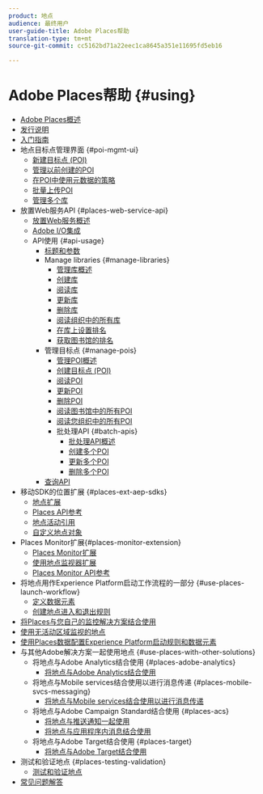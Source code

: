 ```yaml
---
product: 地点
audience: 最终用户
user-guide-title: Adobe Places帮助
translation-type: tm+mt
source-git-commit: cc5162bd71a22eec1ca8645a351e11695fd5eb16

---
```



# Adobe Places帮助 {#using}

+ [Adobe Places概述](home.md)
+ [发行说明](release-notes.md)
+ [入门指南](getting-started.md)
+ 地点目标点管理界面 {#poi-mgmt-ui}
   + [新建目标点 (POI)](poi-mgmt-ui/create-a-poi-ui.md)
   + [管理以前创建的POI](poi-mgmt-ui/managing-pois-in-the-places-ui.md)
   + [在POI中使用元数据的策略](poi-mgmt-ui/metadata-with-pois.md)
   + [批量上传POI](poi-mgmt-ui/bulk-upload-pois.md)
   + [管理多个库](poi-mgmt-ui/manage-libraries-in-the-places-ui.md)
+ 放置Web服务API {#places-web-service-api}
   + [放置Web服务概述](places-web-service-api/places-web-services.md)
   + [Adobe I/O集成](places-web-service-api/adobe-i-o-integration.md)
   + API使用 {#api-usage}
      + [标题和参数](places-web-service-api/api-usage/headers-and-parameters.md)
      + Manage libraries {#manage-libraries}
         + [管理库概述](places-web-service-api/api-usage/manage-libraries/manage-libraries.md)
         + [创建库](places-web-service-api/api-usage/manage-libraries/create-a-library.md)
         + [阅读库](places-web-service-api/api-usage/manage-libraries/read-a-library.md)
         + [更新库](places-web-service-api/api-usage/manage-libraries/update-a-library.md)
         + [删除库](places-web-service-api/api-usage/manage-libraries/delete-a-library.md)
         + [阅读组织中的所有库](places-web-service-api/api-usage/manage-libraries/read-all-libraries-in-your-organization.md)
         + [在库上设置排名](places-web-service-api/api-usage/manage-libraries/set-a-ran-on-your-libraries.md)
         + [获取图书馆的排名](places-web-service-api/api-usage/manage-libraries/get-a-librarys-rank.md)
      + 管理目标点 {#manage-pois}
         + [管理POI概述](places-web-service-api/api-usage/manage-pois/manage-pois.md)
         + [创建目标点 (POI)](places-web-service-api/api-usage/manage-pois/create-a-poi.md)
         + [阅读POI](places-web-service-api/api-usage/manage-pois/read-a-poi.md)
         + [更新POI](places-web-service-api/api-usage/manage-pois/update-a-poi.md)
         + [删除POI](places-web-service-api/api-usage/manage-pois/delete-a-poi.md)
         + [阅读图书馆中的所有POI](places-web-service-api/api-usage/manage-pois/read-all-pois-in-a-library.md)
         + [阅读您组织中的所有POI](places-web-service-api/api-usage/manage-pois/read-all-pois-in-your-organization.md)
         + 批处理API {#batch-apis}
            + [批处理API概述](places-web-service-api/api-usage/manage-pois/batch-apis/batch-apis.md)
            + [创建多个POI](places-web-service-api/api-usage/manage-pois/batch-apis/create-multiple-pois.md)
            + [更新多个POI](places-web-service-api/api-usage/manage-pois/batch-apis/update-multiple-pois.md)
            + [删除多个POI](places-web-service-api/api-usage/manage-pois/batch-apis/delete-multiple-pois.md)
      + [查询API](places-web-service-api/api-usage/query-apis.md)
+ 移动SDK的位置扩展 {#places-ext-aep-sdks}
   + [地点扩展](places-ext-aep-sdks/places-extension/places-extension.md)
   + [Places API参考](places-ext-aep-sdks/places-extension/places-api-reference.md)
   + [地点活动引用](places-ext-aep-sdks/places-extension/places-event-ref.md)
   + [自定义地点对象](places-ext-aep-sdks/places-extension/cust-places-objects.md)
+ Places Monitor扩展{#places-monitor-extension}
   + [Places Monitor扩展](places-ext-aep-sdks/places-monitor-extension/places-monitor-extension.md)
   + [使用地点监视器扩展](places-ext-aep-sdks/places-monitor-extension/using-places-monitor-extension.md)
   + [Places Monitor API参考](places-ext-aep-sdks/places-monitor-extension/places-monitor-api-reference.md)
+ 将地点用作Experience Platform启动工作流程的一部分 {#use-places-launch-workflow}
   + [定义数据元素](use-places-launch-workflow/define-data-elements.md)
   + [创建地点进入和退出规则](use-places-launch-workflow/create-rule-places-property.md)
+ [将Places与您自己的监控解决方案结合使用](using-your-own-monitor.md)
+ [使用无活动区域监视的地点](use-places-without-active-monitoring.md)
+ [使用Places数据配置Experience Platform启动规则和数据元素](rules-data-elements-places-data.md)
+ 与其他Adobe解决方案一起使用地点 {#use-places-with-other-solutions}
   + 将地点与Adobe Analytics结合使用 {#places-adobe-analytics}
      + [将地点与Adobe Analytics结合使用](use-places-with-other-solutions/places-adobe-analytics/use-places-adobe-analytics.md)
   + 将地点与Mobile services结合使用以进行消息传递 {#places-mobile-svcs-messaging}
      + [将地点与Mobile services结合使用以进行消息传递](use-places-with-other-solutions/places-mobile-svcs-for-messaging/use-places-mobie-svcs-messaging.md)
   + 将地点与Adobe Campaign Standard结合使用 {#places-acs}
      + [将地点与推送通知一起使用](use-places-with-other-solutions/places-acs/places-acs-push-notifications.md)
      + [将地点与应用程序内消息结合使用](use-places-with-other-solutions/places-acs/places-acs-in-app-messages.md)
   + 将地点与Adobe Target结合使用 {#places-target}
      + [将地点与Adobe Target结合使用](use-places-with-other-solutions/places-target/places-target.md)
+ 测试和验证地点 {#places-testing-validation}
   + [测试和验证地点](places-testing-validation/test-validate-places.md)
+ [常见问题解答](places-faqs.md)